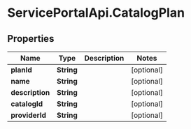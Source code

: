 # ServicePortalApi.CatalogPlan

## Properties
Name | Type | Description | Notes
------------ | ------------- | ------------- | -------------
**planId** | **String** |  | [optional] 
**name** | **String** |  | [optional] 
**description** | **String** |  | [optional] 
**catalogId** | **String** |  | [optional] 
**providerId** | **String** |  | [optional] 


